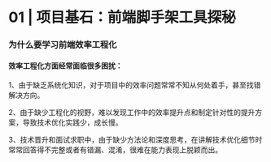 # 01 | 项目基石：前端脚手架工具探秘


### 为什么要学习前端效率工程化


#### 效率工程化方面经常面临很多困扰：


1、由于缺乏系统化知识，对于项目中的效率问题常常不知从何处着手，甚至找错解决方向。

2、由于缺少工程化的视野，难以发现工作中的效率提升点和制定针对性的提升方案，导致技术优化实践少，成长慢。


3、技术晋升和面试求职中，由于缺少方法论和深度思考，在讲解技术优化细节时常常回答得不完整或者有错漏、混淆，很难在能力表现上脱颖而出。



